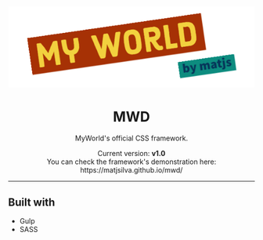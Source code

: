 <div align="center">
    <img src="./mw-logo.png"/>
    <h1>MWD</h1>
    <p>MyWorld's official CSS framework.</p>
    Current version: <strong>v1.0</strong> <br>
    You can check the framework's demonstration here: https://matjsilva.github.io/mwd/
</div>

<hr>

## Built with

- Gulp
- SASS
